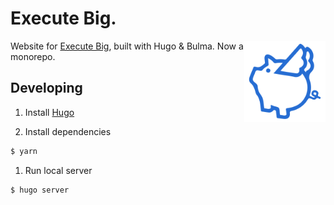 # Execute Big.

<img src="/static/img/logo-square.png" width="130" alt="Execute Pig" align="right">

Website for [Execute Big](https://executebig.org), built with Hugo & Bulma. Now a monorepo.

## Developing

1. Install [Hugo](https://gohugo.io/getting-started/installing/)

1. Install dependencies
```bash
$ yarn
```

1. Run local server
```bash
$ hugo server
```